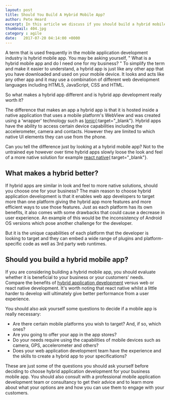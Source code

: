 ```yaml
---
layout: post
title: Should You Build A Hybrid Mobile App?
author: Pete Heard
excerpt: In this article we discuss if you should build a hybrid mobile app.
thumbnail: 404.jpg
category : agile
date:   2017-07-20 04:14:00 +0000
---
```


A term that is used frequently in the mobile application development industry is hybrid mobile app. You may be asking yourself, &quot; What is a hybrid mobile app and do I need one for my business? &quot; To simplify the term and make it easier to understand, a hybrid app is just like any other app that you have downloaded and used on your mobile device. It looks and acts like any other app and it may use a combination of different web development languages including HTML5, JavaScript, CSS and HTML.

So what makes a hybrid app different and is hybrid app development really worth it?

The difference that makes an app a hybrid app is that it is hosted inside a native application that uses a mobile platform&#39;s WebView and was created using a 'wrapper' technology such as [Ionic](https://ionicframework.com/){:target="_blank"}. Hybrid apps have the ability to access certain device capabilities including the accelerometer, camera and contacts. However they are limited to which native UI elements they can use from the phone.

Can you tell the difference just by looking at a hybrid mobile app? Not to the untrained eye however over time hybrid apps slowly loose the look and feel of a more native solution for example [react native](https://facebook.github.io/react-native/){:target="_blank"}. 

## What makes a hybrid better?

If hybrid apps are similar in look and feel to more native solutions, should you choose one for your business? The main reason to choose hybrid application development is that it enables web app developers to target more than one platform giving the hybrid app more features and more efficient ways to use those features. Just as each platform has its own benefits, it also comes with some drawbacks that could cause a decrease in user experience. An example of this would be the inconsistency of Android OS versions which pose another challenge for the developer.

But it is the unique capabilities of each platform that the developer is looking to target and they can embed a wide range of plugins and platform-specific code as well as 3rd party web runtimes.

## Should you build a hybrid mobile app?

If you are considering building a hybrid mobile app, you should evaluate whether it is beneficial to your business or your customers&#39; needs. Compare the benefits of [hybrid application development](https://www.logicroom.co/javascript-angular-react-nativescript-reading-london/) versus web or react native development. It&#39;s worth noting that react native whilst a little harder to develop will ultimately give better performance from a user experience.

You should also ask yourself some questions to decide if a mobile app is really necessary:

* Are there certain mobile platforms you wish to target? And, if so, which ones?
* Are you going to offer your app in the app stores?
* Do your needs require using the capabilities of mobile devices such as camera, GPS, accelerometer and others?
* Does your web application development team have the experience and the skills to create a hybrid app to your specifications?

These are just some of the questions you should ask yourself before deciding to choose hybrid application development for your business mobile app. You should also consult with a professional mobile application development team or consultancy to get their advice and to learn more about what your options are and how you can use them to engage with your customers. 